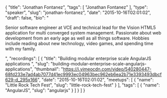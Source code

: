 {
  "title": "Jonathan Fontanez",
  "tags": [
    "Jonathan Fontanez"
  ],
  "type": "speaker",
  "slug": "jonathan-fontanez",
  "date": "2015-10-16T02:01:02",
  "draft": false,
  "bio": "<p>Senior software engineer at VCE and technical lead for the Vision HTML5 application for multi converged system management. Passionate about web development from an early age as well as all things software. Hobbies include reading about new technology, video games, and spending time with my family.</p>",
  "recordings": [
    {
      "title": "Building modular enterprise scale AngularJS applications ",
      "slug": "building-modular-enterprise-scale-angularjs-applications",
      "thumbnail": "https://i.vimeocdn.com/video/540280447-68fd233e7ad4ab7077d41ec9993ec04963bec962eb6ea2b71e3393493dbcf629-d_295x166",
      "date": "2015-10-16T02:01:02",
      "meetups": [
        {
          "name": "Little Rock Tech Fest",
          "slug": "little-rock-tech-fest"
        }
      ],
      "tags": [
        {
          "name": "AngularJS",
          "slug": "angularjs"
        }
      ]
    }
  ]
}
